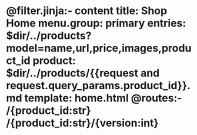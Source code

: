 @filter.jinja:- content
title: Shop Home
menu.group: primary
entries: $dir/../products?model=name,url,price,images,product_id
product: $dir/../products/{{request and request.query_params.product_id}}.md
template: home.html
@routes:-
    /{product_id:str}
    /{product_id:str}/{version:int}
===

